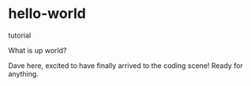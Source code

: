# hello-world
tutorial 

What is up world? 

Dave here, excited to have finally arrived to the coding scene! Ready for anything.
